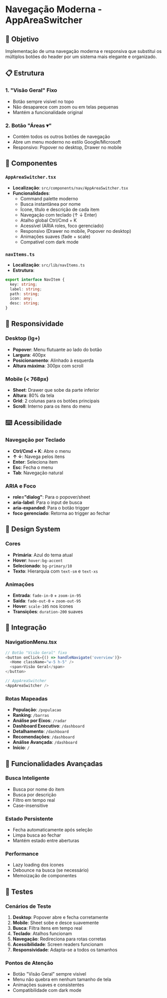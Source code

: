 # Navegação Moderna - AppAreaSwitcher

## 🎯 Objetivo

Implementação de uma navegação moderna e responsiva que substitui os múltiplos botões do header por um sistema mais elegante e organizado.

## 📋 Estrutura

### 1. **"Visão Geral" Fixo**
- Botão sempre visível no topo
- Não desaparece com zoom ou em telas pequenas
- Mantém a funcionalidade original

### 2. **Botão "Áreas ▾"**
- Contém todos os outros botões de navegação
- Abre um menu moderno no estilo Google/Microsoft
- Responsivo: Popover no desktop, Drawer no mobile

## 🧩 Componentes

### `AppAreaSwitcher.tsx`
- **Localização**: `src/components/nav/AppAreaSwitcher.tsx`
- **Funcionalidades**:
  - Command palette moderno
  - Busca instantânea por nome
  - Ícone, título e descrição de cada item
  - Navegação com teclado (↑ ↓ Enter)
  - Atalho global Ctrl/Cmd + K
  - Acessível (ARIA roles, foco gerenciado)
  - Responsivo (Drawer no mobile, Popover no desktop)
  - Animações suaves (fade + scale)
  - Compatível com dark mode

### `navItems.ts`
- **Localização**: `src/lib/navItems.ts`
- **Estrutura**:
```typescript
export interface NavItem {
  key: string;
  label: string;
  path: string;
  icon: any;
  desc: string;
}
```

## 📱 Responsividade

### Desktop (lg+)
- **Popover**: Menu flutuante ao lado do botão
- **Largura**: 400px
- **Posicionamento**: Alinhado à esquerda
- **Altura máxima**: 300px com scroll

### Mobile (< 768px)
- **Sheet**: Drawer que sobe da parte inferior
- **Altura**: 80% da tela
- **Grid**: 2 colunas para os botões principais
- **Scroll**: Interno para os itens do menu

## ⌨️ Acessibilidade

### Navegação por Teclado
- **Ctrl/Cmd + K**: Abre o menu
- **↑ ↓**: Navega pelos itens
- **Enter**: Seleciona item
- **Esc**: Fecha o menu
- **Tab**: Navegação natural

### ARIA e Foco
- **role="dialog"**: Para o popover/sheet
- **aria-label**: Para o input de busca
- **aria-expanded**: Para o botão trigger
- **foco gerenciado**: Retorna ao trigger ao fechar

## 🎨 Design System

### Cores
- **Primária**: Azul do tema atual
- **Hover**: `hover:bg-accent`
- **Selecionado**: `bg-primary/10`
- **Texto**: Hierarquia com `text-sm` e `text-xs`

### Animações
- **Entrada**: `fade-in-0` + `zoom-in-95`
- **Saída**: `fade-out-0` + `zoom-out-95`
- **Hover**: `scale-105` nos ícones
- **Transições**: `duration-200` suaves

## 🔧 Integração

### NavigationMenu.tsx
```typescript
// Botão "Visão Geral" fixo
<button onClick={() => handleNavigate('overview')}>
  <Home className="w-5 h-5" />
  <span>Visão Geral</span>
</button>

// AppAreaSwitcher
<AppAreaSwitcher />
```

### Rotas Mapeadas
- **População**: `/populacao`
- **Ranking**: `/barras`
- **Análise por Eixos**: `/radar`
- **Dashboard Executivo**: `/dashboard`
- **Detalhamento**: `/dashboard`
- **Recomendações**: `/dashboard`
- **Análise Avançada**: `/dashboard`
- **Início**: `/`

## 🚀 Funcionalidades Avançadas

### Busca Inteligente
- Busca por nome do item
- Busca por descrição
- Filtro em tempo real
- Case-insensitive

### Estado Persistente
- Fecha automaticamente após seleção
- Limpa busca ao fechar
- Mantém estado entre aberturas

### Performance
- Lazy loading dos ícones
- Debounce na busca (se necessário)
- Memoização de componentes

## 🧪 Testes

### Cenários de Teste
1. **Desktop**: Popover abre e fecha corretamente
2. **Mobile**: Sheet sobe e desce suavemente
3. **Busca**: Filtra itens em tempo real
4. **Teclado**: Atalhos funcionam
5. **Navegação**: Redireciona para rotas corretas
6. **Acessibilidade**: Screen readers funcionam
7. **Responsividade**: Adapta-se a todos os tamanhos

### Pontos de Atenção
- Botão "Visão Geral" sempre visível
- Menu não quebra em nenhum tamanho de tela
- Animações suaves e consistentes
- Compatibilidade com dark mode 